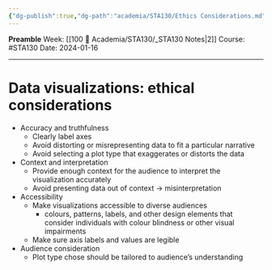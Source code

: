 ```yaml
---
{"dg-publish":true,"dg-path":"academia/STA130/Ethics Considerations.md","permalink":"/academia/sta-130/ethics-considerations/","created":"2024-01-16T20:59:15.727-05:00","updated":"2024-01-17T12:37:16.591-05:00"}
---
```


**Preamble**
Week: [[100 📒 Academia/STA130/_STA130 Notes\|2]]
Course: #STA130
Date: 2024-01-16

---
# Data visualizations: ethical considerations

- Accuracy and truthfulness
	- Clearly label axes
	- Avoid distorting or misrepresenting data to fit a particular narrative
	- Avoid selecting a plot type that exaggerates or distorts the data
- Context and interpretation
	- Provide enough context for the audience to interpret the visualization accurately
	- Avoid presenting data out of context → misinterpretation
- Accessibility
	- Make visualizations accessible to diverse audiences
		- colours, patterns, labels, and other design elements that consider individuals with colour blindness or other visual impairments
	- Make sure axis labels and values are legible
- Audience consideration
	- Plot type chose should be tailored to audience’s understanding